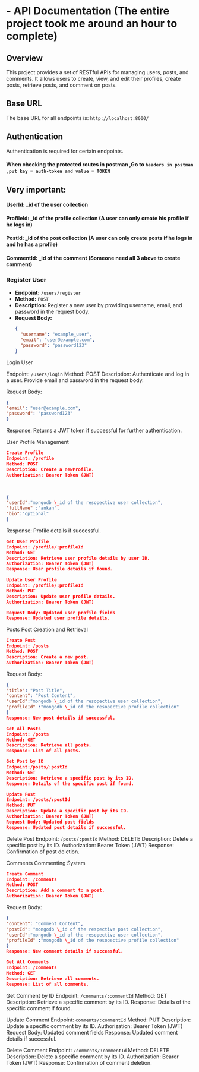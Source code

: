 # - API Documentation (The entire project took me around an hour to complete)

## Overview

This project provides a set of RESTful APIs for managing users, posts, and comments. It allows users to create, view, and edit their profiles, create posts, retrieve posts, and comment on posts.

## Base URL

The base URL for all endpoints is: `http://localhost:8000/`

## Authentication

Authentication is required for certain endpoints.
#### When checking the protected routes in postman ,Go to ```headers in postman``` , ```put key = auth-token and value = TOKEN```

## Very important:

#### UserId: \_id of the user collection

#### ProfileId: \_id of the profile collection (A user can only create his profile if he logs in)

#### PostId: \_id of the post collection (A user can only create posts if he logs in and he has a profile)

#### CommentId: \_id of the comment (Someone need all 3 above to create comment)

### Register User

- **Endpoint:** `/users/register`
- **Method:** `POST`
- **Description:** Register a new user by providing username, email, and password in the request body.
- **Request Body:**
  ```json
  {
    "username": "example_user",
    "email": "user@example.com",
    "password": "password123"
  }
  ```

Login User

Endpoint: `/users/login`
Method: POST
Description: Authenticate and log in a user. Provide email and password in the request body.

Request Body:
```json
{
"email": "user@example.com",
"password": "password123"
}
```
Response: Returns a JWT token if successful for further authentication.

User Profile Management
</br>
``` json
Create Profile
Endpoint: /profile
Method: POST
Description: Create a newProfile.
Authorization: Bearer Token (JWT)
```
</br>

```json
{
"userId":"mongodb \_id of the resopective user collection",
"fullName" :"ankan",
"bio":"optional"
}
```

Response: Profile details if successful.
``` json
Get User Profile
Endpoint: /profile/:profileId
Method: GET
Description: Retrieve user profile details by user ID.
Authorization: Bearer Token (JWT)
Response: User profile details if found.
```
```json
Update User Profile
Endpoint: /profile/:profileId
Method: PUT
Description: Update user profile details.
Authorization: Bearer Token (JWT)

Request Body: Updated user profile fields
Response: Updated user profile details.
```

Posts
Post Creation and Retrieval

```json
Create Post
Endpoint: /posts
Method: POST
Description: Create a new post.
Authorization: Bearer Token (JWT)
```
Request Body:
``` json
{
"title": "Post Title",
"content": "Post Content",
"userId":"mongodb \_id of the resopective user collection",
"profileId" :"mongodb \_id of the resopective profile collection"
}
Response: New post details if successful.
```
```json
Get All Posts
Endpoint: /posts
Method: GET
Description: Retrieve all posts.
Response: List of all posts.
```

```json
Get Post by ID
Endpoint:/posts/:postId
Method: GET
Description: Retrieve a specific post by its ID.
Response: Details of the specific post if found.
```

```json
Update Post
Endpoint: /posts/:postId
Method: PUT
Description: Update a specific post by its ID.
Authorization: Bearer Token (JWT)
Request Body: Updated post fields
Response: Updated post details if successful.
```
Delete Post
Endpoint: `/posts/:postId`
Method: DELETE
Description: Delete a specific post by its ID.
Authorization: Bearer Token (JWT)
Response: Confirmation of post deletion.

Comments
Commenting System
```json
Create Comment
Endpoint: /comments
Method: POST
Description: Add a comment to a post.
Authorization: Bearer Token (JWT)
```

Request Body:
```json
{
"content": "Comment Content",
"postId": "mongodb \_id of the respective post collection",
"userId":"mongodb \_id of the resopective user collection",
"profileId" :"mongodb \_id of the resopective profile collection"
}
Response: New comment details if successful.
```

``` json
Get All Comments
Endpoint: /comments
Method: GET
Description: Retrieve all comments.
Response: List of all comments.
```

Get Comment by ID
Endpoint: `/comments/:commentId`
Method: GET
Description: Retrieve a specific comment by its ID.
Response: Details of the specific comment if found.


Update Comment
Endpoint: `comments/:commentId`
Method: PUT
Description: Update a specific comment by its ID.
Authorization: Bearer Token (JWT)
Request Body: Updated comment fields
Response: Updated comment details if successful.


Delete Comment
Endpoint: `/comments/:commentId`
Method: DELETE
Description: Delete a specific comment by its ID.
Authorization: Bearer Token (JWT)
Response: Confirmation of comment deletion.
